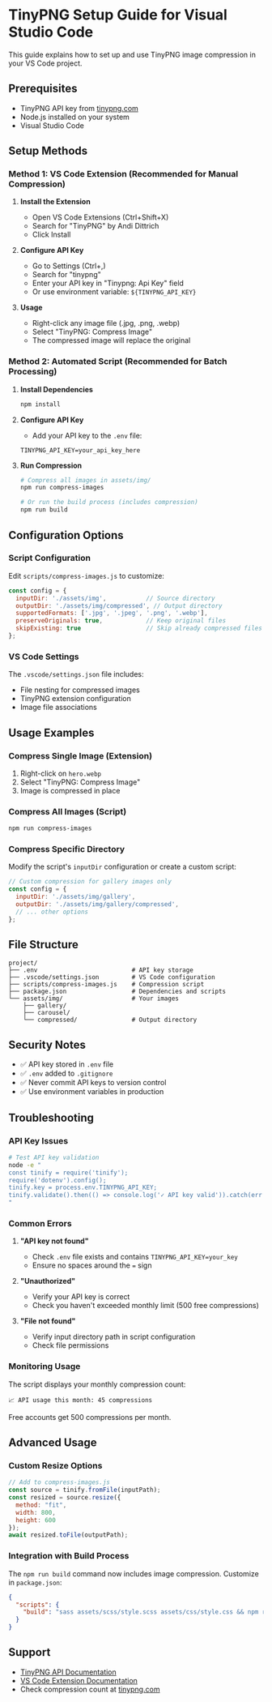 # TinyPNG Setup Guide for Visual Studio Code

This guide explains how to set up and use TinyPNG image compression in your VS Code project.

## Prerequisites

- TinyPNG API key from [tinypng.com](https://tinypng.com/developers)
- Node.js installed on your system
- Visual Studio Code

## Setup Methods

### Method 1: VS Code Extension (Recommended for Manual Compression)

1. **Install the Extension**
   - Open VS Code Extensions (Ctrl+Shift+X)
   - Search for "TinyPNG" by Andi Dittrich
   - Click Install

2. **Configure API Key**
   - Go to Settings (Ctrl+,)
   - Search for "tinypng"
   - Enter your API key in "Tinypng: Api Key" field
   - Or use environment variable: `${TINYPNG_API_KEY}`

3. **Usage**
   - Right-click any image file (.jpg, .png, .webp)
   - Select "TinyPNG: Compress Image"
   - The compressed image will replace the original

### Method 2: Automated Script (Recommended for Batch Processing)

1. **Install Dependencies**
   ```bash
   npm install
   ```

2. **Configure API Key**
   - Add your API key to the `.env` file:
   ```
   TINYPNG_API_KEY=your_api_key_here
   ```

3. **Run Compression**
   ```bash
   # Compress all images in assets/img/
   npm run compress-images

   # Or run the build process (includes compression)
   npm run build
   ```

## Configuration Options

### Script Configuration
Edit `scripts/compress-images.js` to customize:

```javascript
const config = {
  inputDir: './assets/img',           // Source directory
  outputDir: './assets/img/compressed', // Output directory
  supportedFormats: ['.jpg', '.jpeg', '.png', '.webp'],
  preserveOriginals: true,            // Keep original files
  skipExisting: true                  // Skip already compressed files
};
```

### VS Code Settings
The `.vscode/settings.json` file includes:

- File nesting for compressed images
- TinyPNG extension configuration
- Image file associations

## Usage Examples

### Compress Single Image (Extension)
1. Right-click on `hero.webp`
2. Select "TinyPNG: Compress Image"
3. Image is compressed in place

### Compress All Images (Script)
```bash
npm run compress-images
```

### Compress Specific Directory
Modify the script's `inputDir` configuration or create a custom script:

```javascript
// Custom compression for gallery images only
const config = {
  inputDir: './assets/img/gallery',
  outputDir: './assets/img/gallery/compressed',
  // ... other options
};
```

## File Structure

```
project/
├── .env                          # API key storage
├── .vscode/settings.json         # VS Code configuration
├── scripts/compress-images.js    # Compression script
├── package.json                  # Dependencies and scripts
└── assets/img/                   # Your images
    ├── gallery/
    ├── carousel/
    └── compressed/               # Output directory
```

## Security Notes

- ✅ API key stored in `.env` file
- ✅ `.env` added to `.gitignore`
- ✅ Never commit API keys to version control
- ✅ Use environment variables in production

## Troubleshooting

### API Key Issues
```bash
# Test API key validation
node -e "
const tinify = require('tinify');
require('dotenv').config();
tinify.key = process.env.TINYPNG_API_KEY;
tinify.validate().then(() => console.log('✓ API key valid')).catch(err => console.error('✗ API key invalid:', err.message));
"
```

### Common Errors

1. **"API key not found"**
   - Check `.env` file exists and contains `TINYPNG_API_KEY=your_key`
   - Ensure no spaces around the `=` sign

2. **"Unauthorized"**
   - Verify your API key is correct
   - Check you haven't exceeded monthly limit (500 free compressions)

3. **"File not found"**
   - Verify input directory path in script configuration
   - Check file permissions

### Monitoring Usage

The script displays your monthly compression count:
```
📈 API usage this month: 45 compressions
```

Free accounts get 500 compressions per month.

## Advanced Usage

### Custom Resize Options
```javascript
// Add to compress-images.js
const source = tinify.fromFile(inputPath);
const resized = source.resize({
  method: "fit",
  width: 800,
  height: 600
});
await resized.toFile(outputPath);
```

### Integration with Build Process
The `npm run build` command now includes image compression. Customize in `package.json`:

```json
{
  "scripts": {
    "build": "sass assets/scss/style.scss assets/css/style.css && npm run compress-images"
  }
}
```

## Support

- [TinyPNG API Documentation](https://tinypng.com/developers/reference)
- [VS Code Extension Documentation](https://marketplace.visualstudio.com/items?itemName=andi1984.tinypng)
- Check compression count at [tinypng.com](https://tinypng.com/dashboard)